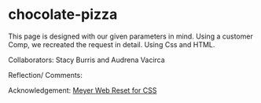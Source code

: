 # chocolate-pizza

This page is designed with our given parameters in mind. Using a customer Comp, we recreated the request in detail. Using Css and HTML.

Collaborators: Stacy Burris and Audrena Vacirca

Reflection/ Comments:

Acknowledgement:
[Meyer Web Reset for CSS](http://meyerweb.com/eric/tools/css/reset/ )